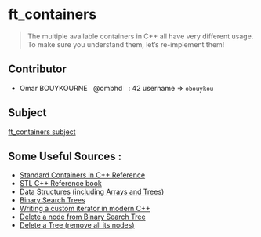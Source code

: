 # ft_containers
> The multiple available containers in C++ all have very different usage.   
To make sure you understand them, let’s re-implement them!

## Contributor
 - Omar BOUYKOURNE &nbsp;&nbsp;@ombhd &nbsp;	:   42 username => `obouykou`

## Subject

[ft_containers subject](https://github.com/ombhd/ft_containers_42/blob/main/ft_containers.en.subject.pdf)

## Some Useful Sources :
 - [Standard Containers in C++ Reference](http://www.cplusplus.com/reference/stl/?kw=stl)
 - [STL C++ Reference book](https://www.cppreference.com/Cpp_STL_ReferenceManual.pdf)
 - [Data Structures (including Arrays and Trees)](https://algorithmtutor.com/Data-Structures/)
 - [Binary Search Trees](https://www.cs.odu.edu/~zeil/cs361/sum18/Public/bst/index.html)
 - [Writing a custom iterator in modern C++](https://internalpointers.com/post/writing-custom-iterators-modern-cpp)
 - [Delete a node from Binary Search Tree](https://www.youtube.com/watch?v=gcULXE7ViZw)
 - [Delete a Tree (remove all its nodes)](https://www.geeksforgeeks.org/write-a-c-program-to-delete-a-tree/)
